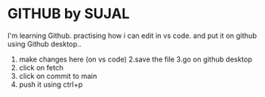 # GITHUB by SUJAL

I'm learning Github.
practising how i can edit in vs code. and put it on github using Github desktop..

1. make changes here (on vs code)
2.save the file
3.go on github desktop 
4. click on fetch
5. click on commit to main
6. push it using ctrl+p

